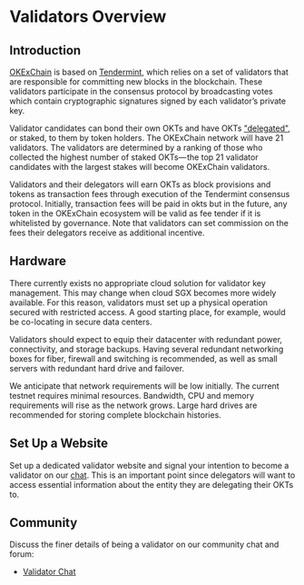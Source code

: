 <!--
order: 1
-->

# Validators Overview

## Introduction

[OKExChain](../README.md) is based on [Tendermint](https://github.com/tendermint/tendermint/tree/master/docs/introduction), which relies on a set of validators that are responsible for committing new blocks in the blockchain. These validators participate in the consensus protocol by broadcasting votes which contain cryptographic signatures signed by each validator’s private key.

Validator candidates can bond their own OKTs and have OKTs ["delegated"](../delegators/delegators-guide-cli.html), or staked, to them by token holders. The OKExChain network will have 21 validators. The validators are determined by a ranking of those who  collected the highest number of staked OKTs— the top 21 validator candidates with the largest stakes will become OKExChain validators.

Validators and their delegators will earn OKTs as block provisions and tokens as transaction fees through execution of the Tendermint consensus protocol. Initially, transaction fees will be paid in okts but in the future, any token in the OKExChain ecosystem will be valid as fee tender if it is whitelisted by governance. Note that validators can set commission on the fees their delegators receive as additional incentive.

## Hardware

There currently exists no appropriate cloud solution for validator key management. This may change when cloud SGX becomes more widely available. For this reason, validators must set up a physical operation secured with restricted access. A good starting place, for example, would be co-locating in secure data centers.

Validators should expect to equip their datacenter with redundant power, connectivity, and storage backups. Having several redundant networking boxes for fiber, firewall and switching is recommended, as well as small servers with redundant hard drive and failover. 

We anticipate that network requirements will be low initially. The current testnet requires minimal resources. Bandwidth, CPU and memory requirements will rise as the network grows. Large hard drives are recommended for storing complete blockchain histories.

## Set Up a Website

Set up a dedicated validator website and signal your intention to become a validator on our [chat](https://t.me/OKChainValidator). This is an important point since delegators will want to access essential information about the entity they are delegating their OKTs to.


## Community

Discuss the finer details of being a validator on our community chat and forum:

* [Validator Chat](https://t.me/OKChainValidator)
